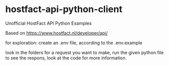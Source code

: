# hostfact-api-python-client
Unofficial HostFact API Python Examples

Based on https://www.hostfact.nl/developer/api/

for exploration:
create an .env file, according to the .env.example

look in the folders for a request you want to make, run the given 
python file to see the respons, look at the code for more information.